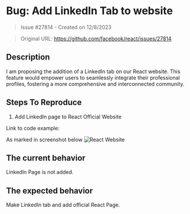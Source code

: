 # Bug: Add LinkedIn Tab to website

> Issue #27814 - Created on 12/8/2023

> Original URL: https://github.com/facebook/react/issues/27814

## Description

I am proposing the addition of a LinkedIn tab  on our React website. This feature would empower users to seamlessly integrate their professional profiles, fostering a more comprehensive and interconnected community.

## Steps To Reproduce

1. Add LinkedIn page to React Official Website

Link to code example:

As marked in screenshot below 
![React Website](https://github.com/facebook/react/assets/114745463/b70d581a-9d51-46ea-8eb5-7a4211757f7a)


## The current behavior

LinkedIn Page is not added.

## The expected behavior

Make LinkedIn tab and add official React Page.

